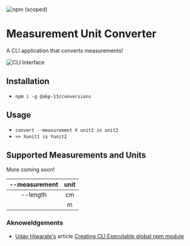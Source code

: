 ![npm (scoped)](https://img.shields.io/npm/v/@akp-13/conversions)

# Measurement Unit Converter

A CLI application that converts measurements!

![CLI Interface](https://res.cloudinary.com/de8a23w1z/image/upload/v1605370842/conversions/Screenshot_2020-11-14_at_16.19.57_bl42gs.png "CLI Interface")

## Installation

-   `npm i -g @akp-13/conversions`

## Usage

-   `convert --measurement X unit1 in unit2`
-   `>> Xunit1 is Yunit2`

## Supported Measurements and Units

More coming soon!

| --measurement | unit |
| :-----------: | :--: |
|   --length    |  cm  |
|               |  m   |

### Aknoweldgements

-   [Uday Hiwarale's](https://medium.com/@thatisuday) article [Creating CLI Executable global npm module](https://medium.com/jspoint/creating-cli-executable-global-npm-module-5ef734febe32)
